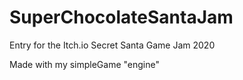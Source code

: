 # SuperChocolateSantaJam
 Entry for the Itch.io Secret Santa Game Jam 2020
 
 Made with my simpleGame "engine"
